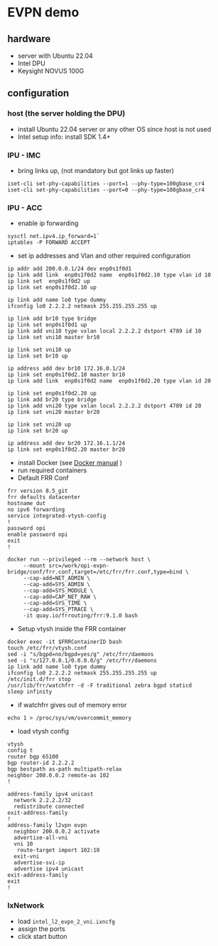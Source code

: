# EVPN demo

## hardware

- server with Ubuntu 22.04
- Intel DPU
- Keysight NOVUS 100G

## configuration

### host (the server holding the DPU)

- install Ubuntu 22.04 server or any other OS since host is not used
- Intel setup info: install SDK 1.4+

### IPU - IMC

- bring links up, (not mandatory but got links up faster)

```Shell
iset-cli set-phy-capabilities --port=1 --phy-type=100gbase_cr4
iset-cli set-phy-capabilities --port=0 --phy-type=100gbase_cr4
```

### IPU - ACC

- enable ip forwarding

```Shell
sysctl net.ipv4.ip_forward=1`
iptables -P FORWARD ACCEPT
```

- set ip addresses and Vlan and other required configuration 

```Shell
ip addr add 200.0.0.1/24 dev enp0s1f0d1
ip link add link  enp0s1f0d2 name  enp0s1f0d2.10 type vlan id 10 
ip link set  enp0s1f0d2 up  
ip link set enp0s1f0d2.10 up 

ip link add name lo0 type dummy 
ifconfig lo0 2.2.2.2 netmask 255.255.255.255 up 
 
ip link add br10 type bridge 
ip link set enp0s1f0d1 up 
ip link add vni10 type vxlan local 2.2.2.2 dstport 4789 id 10 
ip link set vni10 master br10 

ip link set vni10 up 
ip link set br10 up 

ip address add dev br10 172.16.0.1/24 
ip link set enp0s1f0d2.10 master br10 
ip link add link  enp0s1f0d2 name  enp0s1f0d2.20 type vlan id 20 

ip link set enp0s1f0d2.20 up 
ip link add br20 type bridge 
ip link add vni20 type vxlan local 2.2.2.2 dstport 4789 id 20 
ip link set vni20 master br20 

ip link set vni20 up 
ip link set br20 up 

ip address add dev br20 172.16.1.1/24 
ip link set enp0s1f0d2.20 master br20 
```

- install Docker (see [Docker manual](https://docs.docker.com/engine/install/ubuntu/) )
- run required containers
- Default FRR Conf
```Shell
frr version 8.5_git
frr defaults datacenter
hostname dut
no ipv6 forwarding
service integrated-vtysh-config
!
password opi
enable password opi
exit
!
```

```Shell
docker run --privileged --rm --network host \
     --mount src=/work/opi-evpn-bridge/conf/frr.conf,target=/etc/frr/frr.conf,type=bind \
     --cap-add=NET_ADMIN \
     --cap-add=SYS_ADMIN \
     --cap-add=SYS_MODULE \
     --cap-add=CAP_NET_RAW \
     --cap-add=SYS_TIME \
     --cap-add=SYS_PTRACE \
     -it quay.io/frrouting/frr:9.1.0 bash  
```

- Setup vtysh inside the FRR container

```Shell
docker exec -it $FRRContainerID bash
touch /etc/frr/vtysh.conf  
sed -i "s/bgpd=no/bgpd=yes/g" /etc/frr/daemons  
sed -i "s/127.0.0.1/0.0.0.0/g" /etc/frr/daemons  
ip link add name lo0 type dummy  
ifconfig lo0 2.2.2.2 netmask 255.255.255.255 up  
/etc/init.d/frr stop  
/usr/lib/frr/watchfrr -d -F traditional zebra bgpd staticd  
sleep infinity
```

- if watchfrr gives out of memory error
  
```Shell
echo 1 > /proc/sys/vm/overcommit_memory
```

- load vtysh config

```Shell
vtysh
config t
router bgp 65100  
bgp router-id 2.2.2.2 
bgp bestpath as-path multipath-relax 
neighbor 200.0.0.2 remote-as 102 
! 

address-family ipv4 unicast 
  network 2.2.2.2/32 
  redistribute connected 
exit-address-family 
! 
address-family l2vpn evpn 
  neighbor 200.0.0.2 activate 
  advertise-all-vni 
  vni 10 
   route-target import 102:10 
  exit-vni 
  advertise-svi-ip 
  advertise ipv4 unicast 
exit-address-family 
exit 
! 
```
### IxNetwork

- load `intel_l2_evpn_2_vni.ixncfg`
- assign the ports
- click start button
